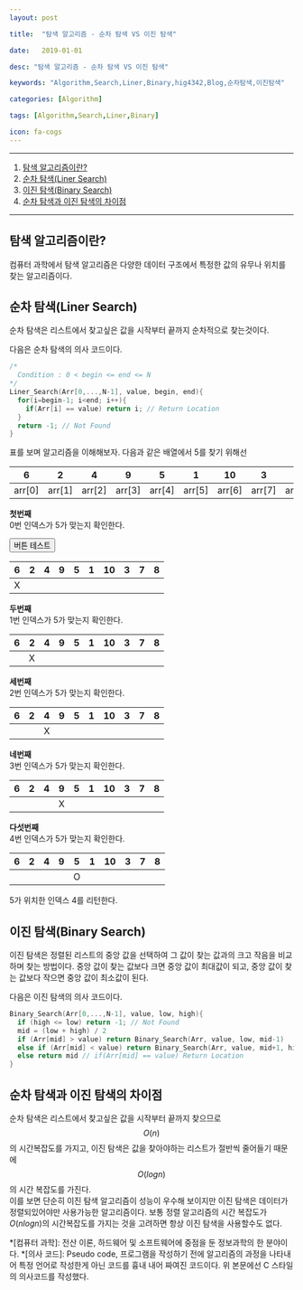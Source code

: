 ```yaml
---
layout: post
title:  "탐색 알고리즘 - 순차 탐색 VS 이진 탐색"
date:   2019-01-01
desc: "탐색 알고리즘 - 순차 탐색 VS 이진 탐색"
keywords: "Algorithm,Search,Liner,Binary,hig4342,Blog,순차탐색,이진탐색"
categories: [Algorithm]
tags: [Algorithm,Search,Liner,Binary]
icon: fa-cogs
---
```

***
1. [탐색 알고리즘이란?](#탐색-알고리즘이란)
2. [순차 탐색(Liner Search)](#순차-탐색liner-search)
3. [이진 탐색(Binary Search)](#이진-탐색binary-search)
4. [순차 탐색과 이진 탐색의 차이점](#순차-탐색과-이진-탐색의-차이점)

***

## 탐색 알고리즘이란?
컴퓨터 과학에서 탐색 알고리즘은 다양한 데이터 구조에서 특정한 값의 유무나 위치를 찾는 알고리즘이다.

## 순차 탐색(Liner Search)
순차 탐색은 리스트에서 찾고싶은 값을 시작부터 끝까지 순차적으로 찾는것이다.

다음은 순차 탐색의 의사 코드이다.
```c
/*
  Condition : 0 < begin <= end <= N
*/
Liner_Search(Arr[0,...,N-1], value, begin, end){
  for(i=begin-1; i<end; i++){
    if(Arr[i] == value) return i; // Return Location
  }
  return -1; // Not Found
}
```

표를 보며 알고리즘을 이해해보자.
다음과 같은 배열에서 5를 찾기 위해선

|   6    |   2    |   4    |   9    |   5    |   1    |   10   |   3    |   7    |   8    |
|:------:|:------:|:------:|:------:|:------:|:------:|:------:|:------:|:------:|:------:|
| arr[0] | arr[1] | arr[2] | arr[3] | arr[4] | arr[5] | arr[6] | arr[7] | arr[8] | arr[9] |

**첫번째**  
0번 인덱스가 5가 맞는지 확인한다.

<button>버튼 테스트</button>

| 6 | 2 | 4 | 9 | 5 | 1 | 10 | 3 | 7 | 8 |
|:-:|:-:|:-:|:-:|:-:|:-:|:--:|:-:|:-:|:-:|
| X |   |   |   |   |   |    |   |   |   |

**두번째**  
1번 인덱스가 5가 맞는지 확인한다.

| 6 | 2 | 4 | 9 | 5 | 1 | 10 | 3 | 7 | 8 |
|:-:|:-:|:-:|:-:|:-:|:-:|:--:|:-:|:-:|:-:|
|   | X |   |   |   |   |    |   |   |   |

**세번째**  
2번 인덱스가 5가 맞는지 확인한다.

| 6 | 2 | 4 | 9 | 5 | 1 | 10 | 3 | 7 | 8 |
|:-:|:-:|:-:|:-:|:-:|:-:|:--:|:-:|:-:|:-:|
|   |   | X |   |   |   |    |   |   |   |

**네번째**  
3번 인덱스가 5가 맞는지 확인한다.

| 6 | 2 | 4 | 9 | 5 | 1 | 10 | 3 | 7 | 8 |
|:-:|:-:|:-:|:-:|:-:|:-:|:--:|:-:|:-:|:-:|
|   |   |   | X |   |   |    |   |   |   |

**다섯번째**  
4번 인덱스가 5가 맞는지 확인한다.

| 6 | 2 | 4 | 9 | 5 | 1 | 10 | 3 | 7 | 8 |
|:-:|:-:|:-:|:-:|:-:|:-:|:--:|:-:|:-:|:-:|
|   |   |   |   | O |   |    |   |   |   |

5가 위치한 인덱스 4를 리턴한다.

## 이진 탐색(Binary Search)
이진 탐색은 정렬된 리스트의 중앙 값을 선택하여 그 값이 찾는 값과의 크고 작음을 비교하며 찾는 방법이다. 중앙 값이 찾는 값보다 크면 중앙 값이 최대값이 되고, 중앙 값이 찾는 값보다 작으면 중앙 값이 최소값이 된다.

다음은 이진 탐색의 의사 코드이다.
```c
Binary_Search(Arr[0,...,N-1], value, low, high){
  if (high <= low) return -1; // Not Found
  mid = (low + high) / 2
  if (Arr[mid] > value) return Binary_Search(Arr, value, low, mid-1)
  else if (Arr[mid] < value) return Binary_Search(Arr, value, mid+1, high)
  else return mid // if(Arr[mid] == value) Return Location
}
```

## 순차 탐색과 이진 탐색의 차이점
순차 탐색은 리스트에서 찾고싶은 값을 시작부터 끝까지 찾으므로 $$O(n)$$의 시간복잡도를 가지고, 이진 탐색은 값을 찾아야하는 리스트가 절반씩 줄어들기 때문에 $$O(logn)$$의 시간 복잡도를 가진다.  
이를 보면 단순히 이진 탐색 알고리즘이 성능이 우수해 보이지만 이진 탐색은 데이터가 정렬되있어야만 사용가능한 알고리즘이다. 보통 정렬 알고리즘의 시간 복잡도가 $O(nlogn)$의 시간복잡도를 가지는 것을 고려하면 항상 이진 탐색을 사용할수도 없다.

*[컴퓨터 과학]: 전산 이론, 하드웨어 및 소프트웨어에 중점을 둔 정보과학의 한 분야이다.
*[의사 코드]: Pseudo code, 프로그램을 작성하기 전에 알고리즘의 과정을 나타내어 특정 언어로 작성한게 아닌 코드를 흉내 내어 짜여진 코드이다. 위 본문에선 C 스타일의 의사코드를 작성했다.
